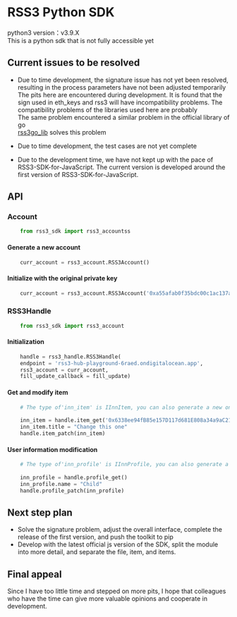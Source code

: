 # RSS3 Python SDK

python3 version：v3.9.X  
This is a python sdk that is not fully accessible yet  

## Current issues to be resolved

* Due to time development, the signature issue has not yet been resolved, resulting in the process parameters have not been adjusted temporarily    
  The pits here are encountered during development. It is found that the sign used in eth_keys and rss3 will have incompatibility problems. The compatibility problems of the libraries used here are probably      
  The same problem encountered a similar problem in the official library of go    
  [rss3go_lib](https://github.com/nyawork/rss3go) solves this problem
    
* Due to time development, the test cases are not yet complete
* Due to the development time, we have not kept up with the pace of RSS3-SDK-for-JavaScript. The current version is developed around the first version of RSS3-SDK-for-JavaScript.

## API

### Account

```python
    from rss3_sdk import rss3_accountss
```

#### Generate a new account

```python
    curr_account = rss3_account.RSS3Account()
```

#### Initialize with the original private key

```python
    curr_account = rss3_account.RSS3Account('0xa55afab0f35bdc00c1ac137a98d5d037609eeaead8ba930c4c3878e38630e38a')
```

### RSS3Handle

```python
    from rss3_sdk import rss3_account
```

#### Initialization

```python
    handle = rss3_handle.RSS3Handle(
    endpoint = 'rss3-hub-playground-6raed.ondigitalocean.app',
    rss3_account = curr_account,
    fill_update_callback = fill_update)
```

#### Get and modify item

```python
    # The type of'inn_item' is IInnItem, you can also generate a new one yourself
    
    inn_item = handle.item_get('0x6338ee94fB85e157D117d681E808a34a9aC21f31-item-1')
    inn_item.title = "Change this one"
    handle.item_patch(inn_item)
```

#### User information modification

```python
    # The type of'inn_profile' is IInnProfile, you can also generate a new one yourself
    
    inn_profile = handle.profile_get()
    inn_profile.name = "Child"
    handle.profile_patch(inn_profile)
```

## Next step plan

* Solve the signature problem, adjust the overall interface, complete the release of the first version, and push the toolkit to pip
* Develop with the latest official js version of the SDK, split the module into more detail, and separate the file, item, and items.

## Final appeal
 Since I have too little time and stepped on more pits, I hope that colleagues who have the time can give more valuable opinions and cooperate in development.